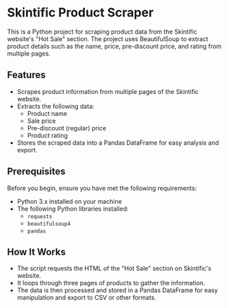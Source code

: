 # Skintific Product Scraper

This is a Python project for scraping product data from the Skintific website's "Hot Sale" section. The project uses BeautifulSoup to extract product details such as the name, price, pre-discount price, and rating from multiple pages.

## Features
- Scrapes product information from multiple pages of the Skintific website.
- Extracts the following data:
  - Product name
  - Sale price
  - Pre-discount (regular) price
  - Product rating
- Stores the scraped data into a Pandas DataFrame for easy analysis and export.

## Prerequisites
Before you begin, ensure you have met the following requirements:
- Python 3.x installed on your machine
- The following Python libraries installed:
  - `requests`
  - `beautifulsoup4`
  - `pandas`

## How It Works
- The script requests the HTML of the "Hot Sale" section on Skintific's website.
- It loops through three pages of products to gather the information.
- The data is then processed and stored in a Pandas DataFrame for easy manipulation and export to CSV or other formats.
